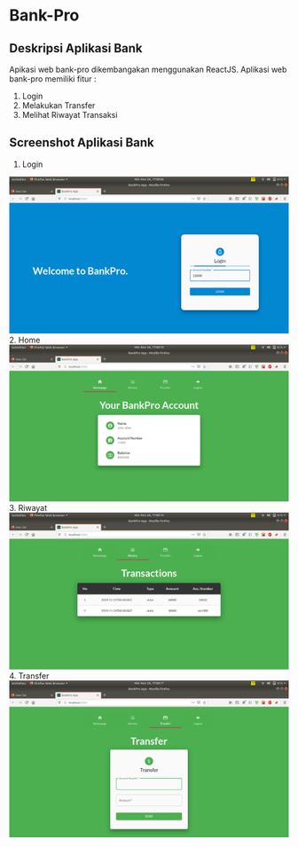 # Bank-Pro

## Deskripsi Aplikasi Bank
Apikasi web bank-pro dikembangakan menggunakan ReactJS. Aplikasi web bank-pro memiliki fitur :
1. Login
2. Melakukan Transfer
3. Melihat Riwayat Transaksi


## Screenshot Aplikasi Bank
1. Login
<div style="text-align:center"><img src="Screenshot/login.png" /></div>
2. Home
<div style="text-align:center"><img src="Screenshot/home.png" /></div>
3. Riwayat
<div style="text-align:center"><img src="Screenshot/transaction.png" /></div>
4. Transfer
<div style="text-align:center"><img src="Screenshot/transfer.png" /></div>




